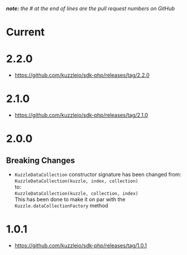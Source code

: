 *__note:__ the # at the end of lines are the pull request numbers on GitHub*

# Current

# 2.2.0

* https://github.com/kuzzleio/sdk-php/releases/tag/2.2.0

# 2.1.0

* https://github.com/kuzzleio/sdk-php/releases/tag/2.1.0

# 2.0.0

## Breaking Changes

* `KuzzleDataCollection` constructor signature has been changed from:  
`KuzzleDataCollection(kuzzle, index, collection)`  
 to:  
`KuzzleDataCollection(kuzzle, collection, index)`  
This has been done to make it on par with the `Kuzzle.dataCollectionFactory` method

# 1.0.1

* https://github.com/kuzzleio/sdk-php/releases/tag/1.0.1
